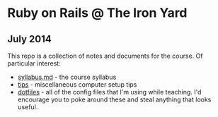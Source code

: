 # Ruby on Rails @ The Iron Yard
## July 2014

This repo is a collection of notes and documents for the course. Of particular
interest:

* [syllabus.md](https://github.com/jamesdabbs/tiy-ror/blob/master/syllabus.md) - the course syllabus
* [tips](https://github.com/jamesdabbs/tiy-ror/blob/master/tips.md) - miscellaneous computer setup tips
* [dotfiles](https://github.com/jamesdabbs/tiy-ror/tree/master/dotfiles) - all of the config files that I'm using while teaching. I'd encourage you to poke around these and steal anything that looks useful.
